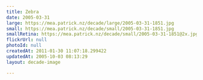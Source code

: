 ```yaml
---
title: Zebra
date: 2005-03-31
large: https://mea.patrick.nz/decade/large/2005-03-31-1851.jpg
small: https://mea.patrick.nz/decade/small/2005-03-31-1851.jpg
smallRetina: https://mea.patrick.nz/decade/small/2005-03-31-1851@2x.jpg
flickrUrl: null
photoId: null
createdAt: 2011-01-30 11:07:18.299422
updatedAt: 2005-10-03 08:13:29
layout: decade-image

---
```


